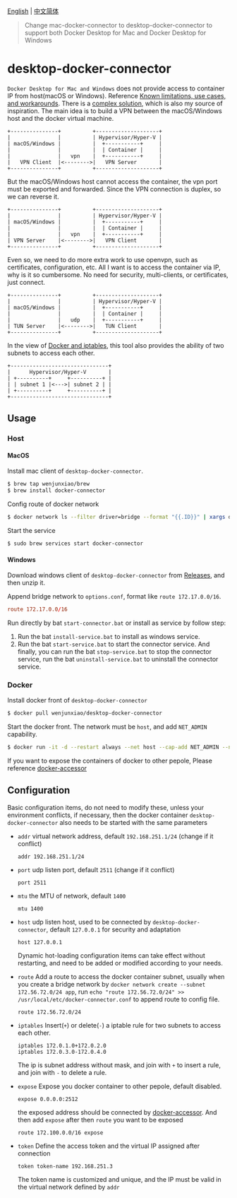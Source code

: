 [English](https://github.com/wenjunxiao/mac-docker-connector/blob/master/README.md) | [中文简体](https://github.com/wenjunxiao/mac-docker-connector/blob/master/README-ZH.md)

> Change mac-docker-connector to desktop-docker-connector to support both Docker Desktop for Mac and Docker Desktop for Windows
# desktop-docker-connector

  `Docker Desktop for Mac and Windows` does not provide access to container IP from host(macOS or Windows). 
  Reference [Known limitations, use cases, and workarounds](https://docs.docker.com/docker-for-mac/networking/#i-cannot-ping-my-containers). 
  There is a [complex solution](https://pjw.io/articles/2018/04/25/access-to-the-container-network-of-docker-for-mac/),
  which is also my source of inspiration. The main idea is to build a VPN between the macOS/Windows host and the docker virtual machine.
```
+---------------+          +--------------------+
|               |          | Hypervisor/Hyper-V |
| macOS/Windows |          |  +-----------+     |
|               |          |  | Container |     |
|               |   vpn    |  +-----------+     |
|   VPN Client  |<-------->|   VPN Server       |
+---------------+          +--------------------+
```
  But the macOS/Windows host cannot access the container, the vpn port must be exported and forwarded.
  Since the VPN connection is duplex, so we can reverse it.
```
+---------------+          +--------------------+
|               |          | Hypervisor/Hyper-V |
| macOS/Windows |          |  +-----------+     |
|               |          |  | Container |     |
|               |   vpn    |  +-----------+     |
| VPN Server    |<-------->|   VPN Client       |
+---------------+          +--------------------+
```
  Even so, we need to do more extra work to use openvpn, such as certificates, configuration, etc.
  All I want is to access the container via IP, why is it so cumbersome. 
  No need for security, multi-clients, or certificates, just connect.
```
+---------------+          +--------------------+
|               |          | Hypervisor/Hyper-V |
| macOS/Windows |          |  +-----------+     |
|               |          |  | Container |     |
|               |   udp    |  +-----------+     |
| TUN Server    |<-------->|   TUN Client       |
+---------------+          +--------------------+
```
  In the view of [Docker and iptables](https://docs.docker.com/network/iptables/), 
  this tool also provides the ability of two subnets to access each other.
```
+-------------------------------+ 
|      Hypervisor/Hyper-V       | 
| +----------+     +----------+ | 
| | subnet 1 |<--->| subnet 2 | |
| +----------+     +----------+ |
+-------------------------------+
```

## Usage

### Host
#### MacOS

  Install mac client of `desktop-docker-connector`.
```bash
$ brew tap wenjunxiao/brew
$ brew install docker-connector
```

  Config route of docker network
```bash
$ docker network ls --filter driver=bridge --format "{{.ID}}" | xargs docker network inspect --format "route {{range .IPAM.Config}}{{.Subnet}}{{end}}" >> /usr/local/etc/docker-connector.conf
```

  Start the service
```bash
$ sudo brew services start docker-connector
```

#### Windows

  Download windows client of `desktop-docker-connector` from [Releases](https://github.com/wenjunxiao/desktop-docker-connector/releases), and then unzip it.

  Append bridge network to `options.conf`, format like `route 172.17.0.0/16`.
```conf
route 172.17.0.0/16
```
  Run directly by bat `start-connector.bat` or install as service by follow step:
  1. Run the bat `install-service.bat` to install as windows service.
  2. Run the bat `start-service.bat` to start the connector service.
  And finally, you can  run the bat `stop-service.bat` to stop the connector service, 
  run the bat `uninstall-service.bat` to uninstall the connector service.
  
### Docker

  Install docker front of `desktop-docker-connector`
```bash
$ docker pull wenjunxiao/desktop-docker-connector
```

  Start the docker front. The network must be `host`, and add `NET_ADMIN` capability.

```bash
$ docker run -it -d --restart always --net host --cap-add NET_ADMIN --name desktop-connector wenjunxiao/desktop-docker-connector
```

  If you want to expose the containers of docker to other pepole, Please reference [docker-accessor](./accessor)

## Configuration

  Basic configuration items, do not need to modify these, unless your environment conflicts,
  if necessary, then the docker container `desktop-docker-connector` also needs to be started with the same parameters
* `addr` virtual network address, default `192.168.251.1/24` (change if it conflict)
  ```
  addr 192.168.251.1/24
  ```
* `port` udp listen port, default `2511` (change if it conflict)
  ```
  port 2511
  ```
* `mtu` the MTU of network, default `1400`
  ```
  mtu 1400
  ```
* `host` udp listen host, used to be connected by `desktop-docker-connector`, default `127.0.0.1` for security and adaptation
  ```
  host 127.0.0.1
  ```

  Dynamic hot-loading configuration items can take effect without restarting,
  and need to be added or modified according to your needs.
* `route` Add a route to access the docker container subnet, usually when you create a bridge network by `docker network create --subnet 172.56.72.0/24 app`, run `echo "route 172.56.72.0/24" >> /usr/local/etc/docker-connector.conf` to append route to config file.
  ```
  route 172.56.72.0/24
  ```
* `iptables` Insert(`+`) or delete(`-`) a iptable rule for two subnets to access each other.
  ```
  iptables 172.0.1.0+172.0.2.0
  iptables 172.0.3.0-172.0.4.0
  ```
  The ip is subnet address without mask, and join with `+` to insert a rule, and join with `-` to delete a rule.
* `expose` Expose you docker container to other pepole, default disabled.
  ```
  expose 0.0.0.0:2512
  ```
  the exposed address should be connected by [docker-accessor](./accessor).
  And then add `expose` after then `route` you want to be exposed
  ```
  route 172.100.0.0/16 expose
  ```
* `token` Define the access token and the virtual IP assigned after connection
  ```
  token token-name 192.168.251.3
  ```
  The token name is customized and unique, and the IP must be valid in the virtual network
  defined by `addr`  
